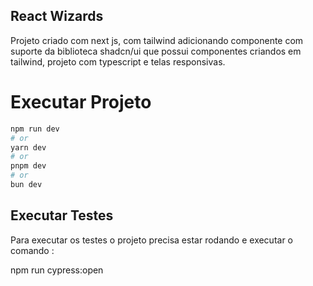 ## React Wizards

Projeto criado com next js, com tailwind adicionando componente com suporte da biblioteca shadcn/ui que possui componentes
criandos em tailwind, projeto com typescript e telas responsivas.

# Executar Projeto

```bash
npm run dev
# or
yarn dev
# or
pnpm dev
# or
bun dev
```

## Executar Testes

Para executar os testes o projeto precisa estar rodando e executar o comando :

npm run cypress:open
